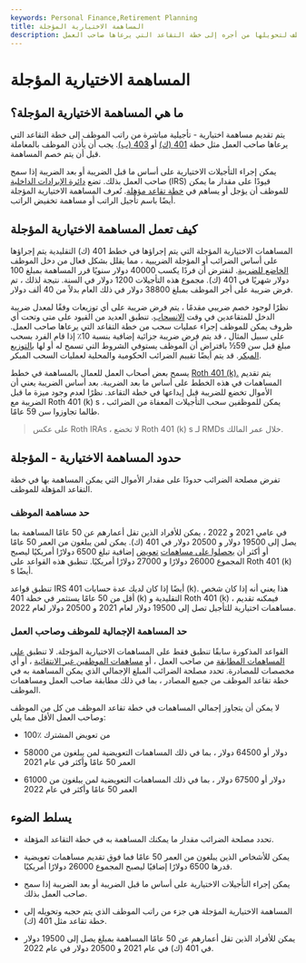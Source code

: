 ```yaml
---
keywords: Personal Finance,Retirement Planning
title: المساهمة الاختيارية المؤجلة
description: المساهمة الاختيارية المؤجلة هي مساهمة يختارها الموظف لتحويلها من أجره إلى خطة التقاعد التي يرعاها صاحب العمل.
---
```


# المساهمة الاختيارية المؤجلة
## ما هي المساهمة الاختيارية المؤجلة؟

يتم تقديم مساهمة اختيارية - تأجيلية مباشرة من راتب الموظف إلى خطة التقاعد التي يرعاها صاحب العمل مثل خطة [401 (ك)](/401kplan) أو [403 (ب)](/403bplan). يجب أن يأذن الموظف بالمعاملة قبل أن يتم خصم المساهمة.

يمكن إجراء التأجيلات الاختيارية على أساس ما قبل الضريبة أو بعد الضريبة إذا سمح صاحب العمل بذلك. تضع [دائرة الإيرادات الداخلية](/irs) (IRS) قيودًا على مقدار ما يمكن للموظف أن يؤجل أو يساهم في [خطة تقاعد مؤهلة](/qrp). تُعرف المساهمة الاختيارية المؤجلة أيضًا باسم تأجيل الراتب أو مساهمة تخفيض الراتب.

## كيف تعمل المساهمة الاختيارية المؤجلة

المساهمات الاختيارية المؤجلة التي يتم إجراؤها في خطط 401 (ك) التقليدية يتم إجراؤها على أساس الضرائب أو المؤجلة الضريبية ، مما يقلل بشكل فعال من دخل الموظف [الخاضع للضريبة](/taxableincome). لنفترض أن فردًا يكسب 40000 دولار سنويًا قرر المساهمة بمبلغ 100 دولار شهريًا في 401 (ك). مجموع هذه التأجيلات 1200 دولار في السنة. نتيجة لذلك ، تم فرض ضريبة على أجر الموظف بمبلغ 38800 دولار في ذلك العام بدلاً من 40 ألف دولار.

نظرًا لوجود خصم ضريبي مقدمًا ، يتم فرض ضريبة على أي توزيعات وفقًا لمعدل ضريبة الدخل للمتقاعدين في وقت [الانسحاب](/withdrawal). تنطبق العديد من القيود على متى وتحت أي ظروف يمكن للموظف إجراء عمليات سحب من خطة التقاعد التي يرعاها صاحب العمل. على سبيل المثال ، قد يتم فرض ضريبة جزائية إضافية بنسبة 10٪ إذا قام الفرد بسحب مبلغ قبل سن 59½ بافتراض أن الموظف يستوفي الشروط التي تسمح له أو لها [بالتوزيع المبكر](/distribution). قد يتم أيضًا تقييم الضرائب الحكومية والمحلية لعمليات السحب المبكر.

يسمح بعض أصحاب العمل للعمال بالمساهمة في خطط [Roth 401 (k).](/roth401k) يتم تقديم المساهمات في هذه الخطط على أساس ما بعد الضريبة. بعد أساس الضريبة يعني أن الأموال تخضع للضريبة قبل إيداعها في خطة التقاعد. نظرًا لعدم وجود ميزة ما قبل الضريبة مع Roth 401 (k) s ، يمكن للموظفين سحب التأجيلات المعفاة من الضرائب طالما تجاوزوا سن 59 عامًا.

> على عكس Roth IRAs ، لا تخضع Roth 401 (k) s لـ RMDs خلال عمر المالك.

>

## حدود المساهمة الاختيارية - المؤجلة

تفرض مصلحة الضرائب حدودًا على مقدار الأموال التي يمكن المساهمة بها في خطة التقاعد المؤهلة للموظف.

### حد مساهمة الموظف

في عامي 2021 و 2022 ، يمكن للأفراد الذين تقل أعمارهم عن 50 عامًا المساهمة بما يصل إلى 19500 دولار و 20500 دولار في 401 (ك). يمكن لمن يبلغون من العمر 50 عامًا أو أكثر أن [يحصلوا على مساهمات](/catchupcontribution) [تعويض](/catchupcontribution) إضافية تبلغ 6500 دولارًا أمريكيًا ليصبح المجموع 26000 دولارًا و 27000 دولارًا أمريكيًا. تنطبق هذه القواعد على Roth 401 (k) s أيضًا.

تنطبق قواعد IRS أيضًا إذا كان لديك عدة حسابات 401 (k). هذا يعني أنه إذا كان شخص أقل من 50 عامًا يستثمر في خطة 401 (k) التقليدية و Roth 401 (k) ، فيمكنه تقديم مساهمات اختيارية للتأجيل تصل إلى 19500 دولار لعام 2021 و 20500 دولار لعام 2022.

### حد المساهمة الإجمالية للموظف وصاحب العمل

القواعد المذكورة سابقًا تنطبق فقط على المساهمات الاختيارية المؤجلة. لا تنطبق [على المساهمات المطابقة](/matchingcontribution) من صاحب العمل ، أو [مساهمات الموظفين غير الانتقائية](/non-electivecontribution) ، أو أي مخصصات للمصادرة. تحدد مصلحة الضرائب المبلغ الإجمالي الذي يمكن المساهمة به في خطة تقاعد الموظف من جميع المصادر ، بما في ذلك مطابقة صاحب العمل ومساهمات الموظف.

لا يمكن أن يتجاوز إجمالي المساهمات في خطة تقاعد الموظف من كل من الموظف وصاحب العمل الأقل مما يلي:

- 100٪ من تعويض المشترك

- 58000 دولار أو 64500 دولار ، بما في ذلك المساهمات التعويضية لمن يبلغون من العمر 50 عامًا وأكثر في عام 2021

- 61000 دولار أو 67500 دولار ، بما في ذلك المساهمات التعويضية لمن يبلغون من العمر 50 عامًا وأكثر في عام 2022

## يسلط الضوء

- تحدد مصلحة الضرائب مقدار ما يمكنك المساهمة به في خطة التقاعد المؤهلة.

- يمكن للأشخاص الذين يبلغون من العمر 50 عامًا فما فوق تقديم مساهمات تعويضية قدرها 6500 دولارًا إضافيًا ليصبح المجموع 26000 دولارًا أمريكيًا.

- يمكن إجراء التأجيلات الاختيارية على أساس ما قبل الضريبة أو بعد الضريبة إذا سمح صاحب العمل بذلك.

- المساهمة الاختيارية المؤجلة هي جزء من راتب الموظف الذي يتم حجبه وتحويله إلى خطة تقاعد مثل 401 (ك).

- يمكن للأفراد الذين تقل أعمارهم عن 50 عامًا المساهمة بمبلغ يصل إلى 19500 دولار في 401 (ك) في عام 2021 و 20500 دولار في عام 2022.

